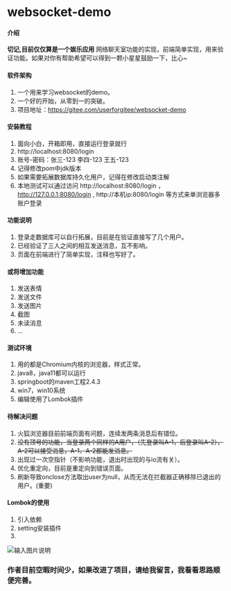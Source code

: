 # websocket-demo

#### 介绍
**切记,目前仅仅算是一个娱乐应用**
网络聊天室功能的实现，前端简单实现，用来验证功能。如果对你有帮助希望可以得到一颗小星星鼓励一下，比心~

#### 软件架构
1.  一个用来学习websocket的demo。
2.  一个好的开始，从零到一的突破。
3.  项目地址：https://gitee.com/userforgitee/websocket-demo

#### 安装教程

1.  面向小白，开箱即用，直接运行登录就行
2.  http://localhost:8080/login
3.  账号-密码：张三-123 李四-123 王五-123
4.  记得修改pom中jdk版本
5.  如果需要拓展数据库持久化用户，记得在修改启动类注解
6.  本地测试可以通过访问 http://localhost:8080/login ， http://127.0.0.1:8080/login , http://本机ip:8080/login 等方式来单浏览器多账户登录

#### 功能说明

1.  登录走数据库可以自行拓展，目前是在验证直接写了几个用户。
2.  已经验证了三人之间的相互发送消息，互不影响。
3.  页面在前端进行了简单实现，注释也写好了。

####  或将增加功能

1.  发送表情
2.  发送文件
3.  发送图片
4.  截图
5.  未读消息
6.  ...

#### 测试环境

1.  用的都是Chromium内核的浏览器，样式正常。
2.  java8，java11都可以运行
3.  springboot的maven工程2.4.3
4.  win7，win10系统
5.  编辑使用了Lombok插件


#### 待解决问题
1. 火狐浏览器目前前端页面有问题，连续发两条消息后有错位。
2. ~~没有顶号的功能，当登录两个同样的A用户，（先登录叫A-1，后登录叫A-2），A-2可以接受消息，A-1、A-2都能发消息。~~
3. 出现过一次空指针（不影响功能，退出时出现的与io流有关）。
4. 优化重定向，目前是重定向到错误页面。
5. 刷新导致onclose方法取出user为null，从而无法在拦截器正确移除已退出的用户。(重要)


#### Lombok的使用
 1. 引入依赖
 2. setting安装插件
 3.
 ![输入图片说明](https://images.gitee.com/uploads/images/2021/0603/103340_d2d3776c_8769662.png "屏幕截图.png")

### 作者目前空暇时间少，如果改进了项目，请给我留言，我看看思路顺便完善。


